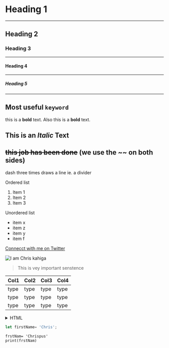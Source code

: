 # Heading 1

---

## Heading 2

### Heading 3

---

#### Heading 4

---

##### Heading 5

---

Most useful `keyword`
---

this is a **bold** text.
Also this is a **bold** text.

This is an *Italic* Text
---

~~this job has been done~~ (we use the ~~ on both sides)
---

dash three times draws a line ie. a divider

Ordered list

1. Item 1
2. Item 2
3. Item 3

Unordered list

- item x
- item z
- item y
- item f

[Connecct with me on Twitter](https://twitter.com/chrispusmuchir3)

![I am Chris kahiga](https://twitter.com/chrispusmuchir3/photo)

> This is vey important senstence

|Col1|Col2|Col3|Col4|
---|---|---|---|
|type|type|type|type|
|type|type|type|type|
|type|type|type|type|

<details>
<summary>HTML</summary>
Hyper Text markup language
</details>

```js
let firstName= 'Chris';
```

```
frstNam= 'Chrispus'
print(frstNam)
```
